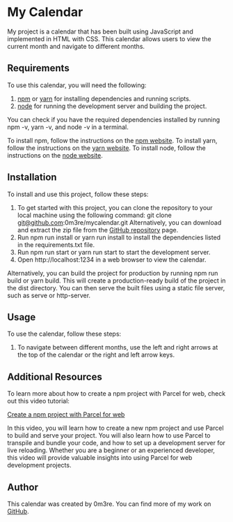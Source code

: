 # My Calendar

My project is a calendar that has been built using JavaScript and implemented in HTML with CSS. This calendar allows users to view the current month and navigate to different months.

## Requirements

To use this calendar, you will need the following:

1. [npm](https://www.npmjs.com/) or [yarn](https://yarnpkg.com/) for installing dependencies and running scripts.
2. [node](https://nodejs.org/en/) for running the development server and building the project.

You can check if you have the required dependencies installed by running npm -v, yarn -v, and node -v in a terminal.

To install npm, follow the instructions on the [npm website](https://docs.npmjs.com/getting-started). To install yarn, follow the instructions on the [yarn website](https://yarnpkg.com/getting-started/install). To install node, follow the instructions on the [node website](https://nodejs.org/en/download/).


## Installation

To install and use this project, follow these steps:

1. To get started with this project, you can clone the repository to your local machine using the following command:
  git clone git@github.com:0m3re/mycalendar.git
  Alternatively, you can download and extract the zip file from the [GitHub repository](https://github.com/0m3re/mycalendar) page.
2. Run npm run install or yarn run install to install the dependencies listed in the requirements.txt file.
3. Run npm run start or yarn run start to start the development server.
4. Open http://localhost:1234 in a web browser to view the calendar.

Alternatively, you can build the project for production by running npm run build or yarn build. This will create a production-ready build of the project in the dist directory. You can then serve the built files using a static file server, such as serve or http-server.

## Usage

To use the calendar, follow these steps:

1. To navigate between different months, use the left and right arrows at the top of the calendar or the right and left arrow keys.

## Additional Resources

To learn more about how to create a npm project with Parcel for web, check out this video tutorial:

[Create a npm project with Parcel for web](https://youtu.be/R02ehdTzi3I)

In this video, you will learn how to create a new npm project and use Parcel to build and serve your project. You will also learn how to use Parcel to transpile and bundle your code, and how to set up a development server for live reloading. Whether you are a beginner or an experienced developer, this video will provide valuable insights into using Parcel for web development projects.

## Author

This calendar was created by 0m3re. You can find more of my work on [GitHub](https://github.com/0m3re).

